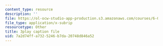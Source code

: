 ```yaml
---
content_type: resource
description: ''
file: https://ol-ocw-studio-app-production.s3.amazonaws.com/courses/6-046j-introduction-to-algorithms-sma-5503-fall-2005/7a2d74ffa7325246b7da20748d846a52_xhG2DyCX3uA.vtt
file_type: application/x-subrip
resourcetype: Other
title: 3play caption file
uid: 7a2d74ff-a732-5246-b7da-20748d846a52
---
```


